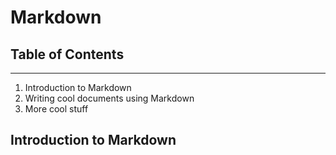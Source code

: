 # Markdown

## Table of Contents
--------------------

1. Introduction to Markdown
2. Writing cool documents using Markdown
3. More cool stuff

## Introduction to Markdown
